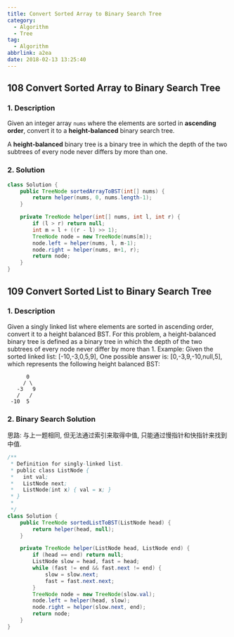 ```yaml
---
title: Convert Sorted Array to Binary Search Tree
category:
  - Algorithm
  - Tree
tag:
  - Algorithm
abbrlink: a2ea
date: 2018-02-13 13:25:40
---
```


## 108 Convert Sorted Array to Binary Search Tree
### 1. Description
Given an integer array `nums` where the elements are sorted in **ascending order**, convert it to a **height-balanced** binary search tree.

A **height-balanced** binary tree is a binary tree in which the depth of the two subtrees of every node never differs by more than one.

### 2. Solution
```java
class Solution {
    public TreeNode sortedArrayToBST(int[] nums) {
        return helper(nums, 0, nums.length-1);
    }

    private TreeNode helper(int[] nums, int l, int r) {
        if (l > r) return null;
        int m = l + ((r - l) >> 1);
        TreeNode node = new TreeNode(nums[m]);
        node.left = helper(nums, l, m-1);
        node.right = helper(nums, m+1, r);
        return node;
    }
}
```


## 109 Convert Sorted List to Binary Search Tree
### 1. Description
Given a singly linked list where elements are sorted in ascending order, convert it to a height balanced BST.
For this problem, a height-balanced binary tree is defined as a binary tree in which the depth of the two subtrees of every node never differ by more than 1.
Example:
Given the sorted linked list: [-10,-3,0,5,9],
One possible answer is: [0,-3,9,-10,null,5], which represents the following height balanced BST:
```text
      0
     / \
   -3   9
   /   /
 -10  5
```

### 2. Binary Search Solution
思路: 与上一题相同, 但无法通过索引来取得中值, 只能通过慢指针和快指针来找到中值.
```java
/**
 * Definition for singly-linked list.
 * public class ListNode {
 *   int val;
 *   ListNode next;
 *   ListNode(int x) { val = x; }
 * }
 *
 */
class Solution {
    public TreeNode sortedListToBST(ListNode head) {
        return helper(head, null);
    }

    private TreeNode helper(ListNode head, ListNode end) {
        if (head == end) return null;
        ListNode slow = head, fast = head;
        while (fast != end && fast.next != end) {
            slow = slow.next;
            fast = fast.next.next;
        }
        TreeNode node = new TreeNode(slow.val);
        node.left = helper(head, slow);
        node.right = helper(slow.next, end);
        return node;
    }
}
```

